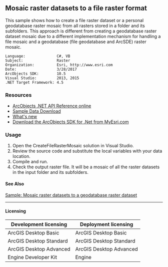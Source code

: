 ## Mosaic raster datasets to a file raster format

This sample shows how to create a file raster dataset or a personal geodatabase raster mosaic from all rasters stored in a folder and its subfolders. This approach is different from creating a geodatabase raster dataset mosaic due to a different implementation mechanism for handling a file mosaic and a geodatabase (file geodatabase and ArcSDE) raster mosaic.  


<!-- TODO: Fill this section below with metadata about this sample-->
```
Language:              C#, VB
Subject:               Raster
Organization:          Esri, http://www.esri.com
Date:                  3/28/2017
ArcObjects SDK:        10.5
Visual Studio:         2013, 2015
.NET Target Framework: 4.5
```

### Resources

* [ArcObjects .NET API Reference online](http://desktop.arcgis.com/en/arcobjects/latest/net/webframe.htm)  
* [Sample Data Download](../../releases)  
* [What's new](http://desktop.arcgis.com/en/arcobjects/latest/net/webframe.htm#05247c04-bfd9-4e36-ae09-bc6e833c3b14.htm)  
* [Download the ArcObjects SDK for .Net from MyEsri.com](https://my.esri.com/)  

### Usage
1. Open the CreateFileRasterMosaic solution in Visual Studio.  
1. Review the source code and substitute the local variables with your data location.  
1. Compile and run.  
1. Check the output raster file. It will be a mosaic of all the raster datasets in the input folder and its subfolders.  







#### See Also  
[Sample: Mosaic raster datasets to a geodatabase raster dataset](../../../Net/Raster/CreateGDBRasterDatasetMosaic)  


---------------------------------

#### Licensing  
| Development licensing | Deployment licensing | 
| ------------- | ------------- | 
| ArcGIS Desktop Basic | ArcGIS Desktop Basic |  
| ArcGIS Desktop Standard | ArcGIS Desktop Standard |  
| ArcGIS Desktop Advanced | ArcGIS Desktop Advanced |  
| Engine Developer Kit | Engine |  


